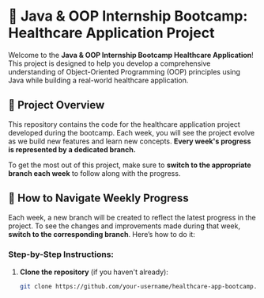 # 🏥 Java & OOP Internship Bootcamp: Healthcare Application Project

Welcome to the **Java & OOP Internship Bootcamp Healthcare Application**! This project is designed to help you develop a comprehensive understanding of Object-Oriented Programming (OOP) principles using Java while building a real-world healthcare application. 

## 📌 Project Overview

This repository contains the code for the healthcare application project developed during the  bootcamp. Each week, you will see the project evolve as we build new features and learn new concepts. **Every week's progress is represented by a dedicated branch.** 

To get the most out of this project, make sure to **switch to the appropriate branch each week** to follow along with the progress. 

## 🚀 How to Navigate Weekly Progress

Each week, a new branch will be created to reflect the latest progress in the project. To see the changes and improvements made during that week, **switch to the corresponding branch**. Here’s how to do it:

### Step-by-Step Instructions:

1. **Clone the repository** (if you haven't already):
   ```bash
   git clone https://github.com/your-username/healthcare-app-bootcamp.git
